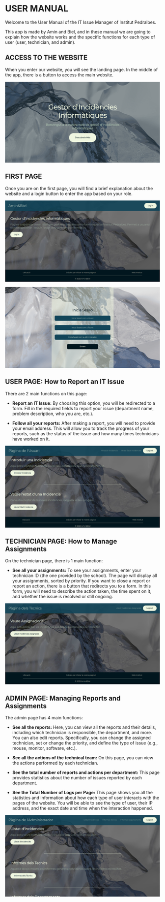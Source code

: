 # USER MANUAL
Welcome to the User Manual of the IT Issue Manager of Institut Pedralbes.

This app is made by Amin and Biel, and in these manual we are going to explain how the website works and the specific functions for each type of user (user, technician, and admin).

## ACCESS TO THE WEBSITE
When you enter our website, you will see the landing page. In the middle of the app, there is a button to access the main website.

![Capt_LadingPage](../php/img/Captura_LandingPage.png)


## FIRST PAGE
Once you are on the first page, you will find a brief explanation about the website and a login button to enter the app based on your role.

![Capt_PaginaPrincipal](../php/img/Captura_PrimeraPag.png)

![Capt_LoginPage](../php/img/Captura_LoginPage.png)

## USER PAGE: How to Report an IT Issue
There are 2 main functions on this page:
- **Report an IT Issue:**
 By choosing this option, you will be redirected to a form. Fill in the required fields to report your issue (department name, problem description, who you are, etc.).

- **Follow all your reports:**
 After making a report, you will need to provide your email address. This will allow you to track the progress of your reports, such as the status of the issue and how many times technicians have worked on it.

![Capt_User](../php/img/Captura_User.png)

## TECHNICIAN PAGE: How to Manage Assignments
On the technician page, there is 1 main function:
- **See all your assignments:**
 To see your assignments, enter your technician ID (the one provided by the school). The page will display all your assignments, sorted by priority.
 If you want to close a report or report an action, there is a button that redirects you to a form. In this form, you will need to describe the action taken, the time spent on it, and whether the issue is resolved or still ongoing.

![Capt_Tecnics](../php/img/Captura_Tecnics.png)

## ADMIN PAGE: Managing Reports and Assignments
The admin page has 4 main functions:
- **See all the reports:**
 Here, you can view all the reports and their details, including which technician is responsible, the department, and more. You can also edit reports. Specifically, you can change the assigned technician, set or change the priority, and define the type of issue (e.g., mouse, monitor, software, etc.).

- **See all the actions of the technical team:**
 On this page, you can view the actions performed by each technician.

- **See the total number of reports and actions per department:**
 This page provides statistics about the number of issues reported by each department.

- **See the Total Number of Logs per Page:**
    This page shows you all the statistics and information about how each type of user interacts with the pages of the website.
    You will be able to see the type of user, their IP address, and the exact date and time when the interaction happened.

![Capt_admin](../php/img/Captura_Admin.png)
